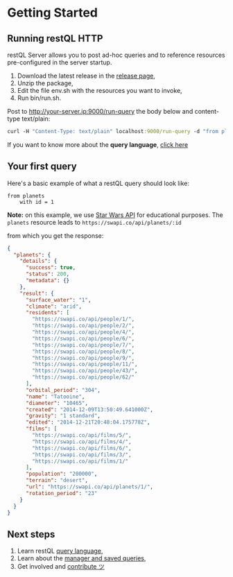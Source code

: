 # Getting Started

## Running restQL HTTP

restQL Server allows you to post ad-hoc queries and to reference resources pre-configured in the server startup.

1. Download the latest release in the [release page](https://github.com/B2W-BIT/restQL-http/releases),
2. Unzip the package,
3. Edit the file env.sh with the resources you want to invoke,
3. Run bin/run.sh.

Post to http://your-server.ip:9000/run-query the body below and content-type text/plain:

```clojure
curl -H "Content-Type: text/plain" localhost:9000/run-query -d "from planets as allPlanets" 
```

If you want to know more about the **query language**, [click here](/restql/queryLang.md)

## Your first query

Here's a basic example of what a restQL query should look like:

```
from planets
    with id = 1
```
**Note:** on this example, we use [Star Wars API](https://swapi.co) for educational purposes. The `planets` resource leads to `https://swapi.co/api/planets/:id`

from which you get the response:
```json
{
  "planets": {
    "details": {
      "success": true,
      "status": 200,
      "metadata": {}
    },
    "result": {
      "surface_water": "1",
      "climate": "arid",
      "residents": [
        "https://swapi.co/api/people/1/",
        "https://swapi.co/api/people/2/",
        "https://swapi.co/api/people/4/",
        "https://swapi.co/api/people/6/",
        "https://swapi.co/api/people/7/",
        "https://swapi.co/api/people/8/",
        "https://swapi.co/api/people/9/",
        "https://swapi.co/api/people/11/",
        "https://swapi.co/api/people/43/",
        "https://swapi.co/api/people/62/"
      ],
      "orbital_period": "304",
      "name": "Tatooine",
      "diameter": "10465",
      "created": "2014-12-09T13:50:49.641000Z",
      "gravity": "1 standard",
      "edited": "2014-12-21T20:48:04.175778Z",
      "films": [
        "https://swapi.co/api/films/5/",
        "https://swapi.co/api/films/4/",
        "https://swapi.co/api/films/6/",
        "https://swapi.co/api/films/3/",
        "https://swapi.co/api/films/1/"
      ],
      "population": "200000",
      "terrain": "desert",
      "url": "https://swapi.co/api/planets/1/",
      "rotation_period": "23"
    }
  }
}
```

## Next steps

1. Learn restQL [query language](/restql/queryLang),
2. Learn about the [manager and saved queries](/restql/manager),
3. Get involved and [contribute ツ](/restql/howToContribute)